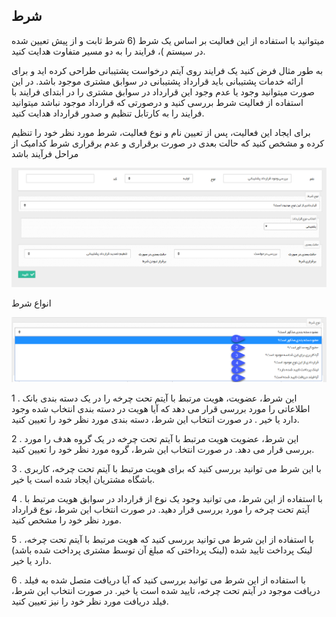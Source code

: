 ﻿## شرط

میتوانید با استفاده از این فعالیت بر اساس یک شرط (6 شرط ثابت و از پیش تعیین شده در سیستم )،  فرایند را به دو مسیر متفاوت هدایت کنید.

 به طور مثال فرض کنید یک فرایند روی آیتم درخواست پشتیبانی طراحی کرده اید و برای ارائه خدمات پشتیبانی باید قرارداد پشتیبانی در سوابق مشتری موجود باشد. در این صورت میتوانید وجود یا عدم وجود این قرارداد در سوابق مشتری را در ابتدای فرایند با استفاده از فعالیت شرط بررسی کنید و درصورتی که قرارداد موجود نباشد میتوانید فرایند را به کارتابل تنظیم و صدور قرارداد هدایت کنید.

برای ایجاد این فعالیت، پس از تعیین نام و نوع فعالیت، شرط مورد نظر خود را تنظیم کرده و مشخص کنید که حالت بعدی در صورت برقراری و عدم برقراری شرط کدامیک از مراحل فرآیند باشد

![](Condition1.png)

انواع شرط

![](Condition2.png)

1 . این شرط، عضویت، هویت مرتبط با آیتم تحت چرخه را در  یک دسته بندی بانک اطلاعاتی را مورد بررسی قرار می دهد که آیا هویت در دسته بندی انتخاب شده وجود دارد یا خیر . در صورت انتخاب این شرط، دسته بندی مورد نظر خود را تعیین کنید.

2 . این شرط، عضویت هویت مرتبط با آیتم تحت چرخه در یک گروه هدف را مورد بررسی قرار می دهد. در صورت انتخاب این شرط، گروه مورد نظر خود را تعیین کنید.

3 . با این شرط می توانید بررسی کنید که برای هویت مرتبط با آیتم تحت چرخه، کاربری باشگاه مشتریان ایجاد شده است یا خیر.

4 . با استفاده از این شرط، می توانید وجود یک نوع از قرارداد در سوابق هویت مرتبط با آیتم تحت چرخه را مورد بررسی قرار دهید. در صورت انتخاب این شرط، نوع قرارداد مورد نظر خود را مشخص کنید.

5 . با استفاده از این شرط می توانید بررسی کنید که هویت مرتبط با آیتم تحت چرخه، لینک پرداخت تایید شده (لینک پرداختی که مبلغ آن توسط مشتری پرداخت شده باشد) دارد یا خیر.

6 . با استفاده از این شرط می توانید بررسی کنید که آیا دریافت متصل شده به فیلد دریافت موجود در  آیتم تحت چرخه، تایید شده است یا خیر. در صورت انتخاب این شرط، فیلد دریافت مورد نظر خود را نیز تعیین کنید.